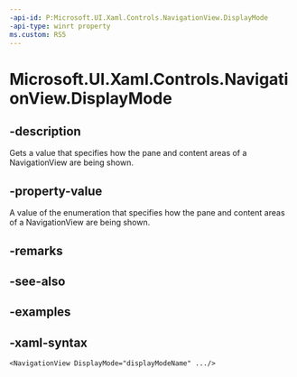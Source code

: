 ```yaml
---
-api-id: P:Microsoft.UI.Xaml.Controls.NavigationView.DisplayMode
-api-type: winrt property
ms.custom: RS5
---
```

<!-- Property syntax.
public NavigationViewDisplayMode DisplayMode { get; }
-->

# Microsoft.UI.Xaml.Controls.NavigationView.DisplayMode


## -description

Gets a value that specifies how the pane and content areas of a NavigationView are being shown.



## -property-value

A value of the enumeration that specifies how the pane and content areas of a NavigationView are being shown.


## -remarks


## -see-also


## -examples


## -xaml-syntax

```xaml
<NavigationView DisplayMode="displayModeName" .../>
```


